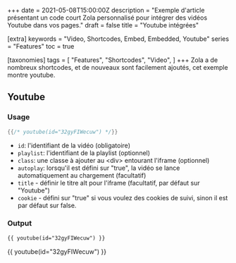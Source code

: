 +++
date = 2021-05-08T15:00:00Z
description = "Exemple d'article présentant un code court Zola personnalisé pour intégrer des vidéos Youtube dans vos pages."
draft = false
title = "Youtube intégrées"

[extra]
keywords = "Video, Shortcodes, Embed, Embedded, Youtube"
series = "Features"
toc = true

[taxonomies]
tags = [
    "Features",
    "Shortcodes",
    "Video",
]
+++
Zola a de nombreux shortcodes, et de nouveaux sont facilement ajoutés, cet exemple montre youtube.

<!-- more -->

## Youtube

### Usage

```rs
{{/* youtube(id="32gyFIWecuw") */}}
```

- `id`: l'identifiant de la vidéo (obligatoire)
- `playlist`: l'identifiant de la playlist (optionnel)
- `class`: une classe à ajouter au &lt;div&gt; entourant l'iframe (optionnel)
- `autoplay`: lorsqu'il est défini sur "true", la vidéo se lance automatiquement au chargement (facultatif)
- `title` - définir le titre alt pour l'iframe (facultatif, par défaut sur "Youtube")
- `cookie` - défini sur "true" si vous voulez des cookies de suivi, sinon il est par défaut sur false.

### Output

```html
{{ youtube(id="32gyFIWecuw") }}
```
{{ youtube(id="32gyFIWecuw") }}
